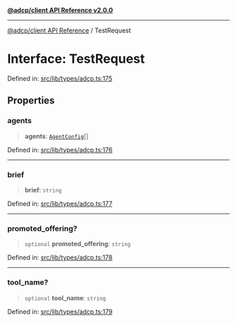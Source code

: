 [**@adcp/client API Reference v2.0.0**](../README.md)

***

[@adcp/client API Reference](../README.md) / TestRequest

# Interface: TestRequest

Defined in: [src/lib/types/adcp.ts:175](https://github.com/adcontextprotocol/adcp-client/blob/9ed0be764adbd110916d257101c95a577b3f15c8/src/lib/types/adcp.ts#L175)

## Properties

### agents

> **agents**: [`AgentConfig`](AgentConfig.md)[]

Defined in: [src/lib/types/adcp.ts:176](https://github.com/adcontextprotocol/adcp-client/blob/9ed0be764adbd110916d257101c95a577b3f15c8/src/lib/types/adcp.ts#L176)

***

### brief

> **brief**: `string`

Defined in: [src/lib/types/adcp.ts:177](https://github.com/adcontextprotocol/adcp-client/blob/9ed0be764adbd110916d257101c95a577b3f15c8/src/lib/types/adcp.ts#L177)

***

### promoted\_offering?

> `optional` **promoted\_offering**: `string`

Defined in: [src/lib/types/adcp.ts:178](https://github.com/adcontextprotocol/adcp-client/blob/9ed0be764adbd110916d257101c95a577b3f15c8/src/lib/types/adcp.ts#L178)

***

### tool\_name?

> `optional` **tool\_name**: `string`

Defined in: [src/lib/types/adcp.ts:179](https://github.com/adcontextprotocol/adcp-client/blob/9ed0be764adbd110916d257101c95a577b3f15c8/src/lib/types/adcp.ts#L179)
